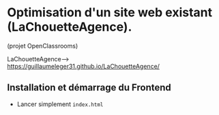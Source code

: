 # Optimisation d'un site web existant (LaChouetteAgence). 
(projet OpenClassrooms)

LaChouetteAgence--> https://guillaumeleger31.github.io/LaChouetteAgence/

## Installation et démarrage du Frontend

* Lancer simplement `index.html`
